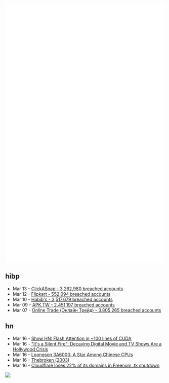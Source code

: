![Metrics](https://raw.githubusercontent.com/phixion/phixion/master/metrics.svg)

## hibp

<!--
for https://github.com/phixion/phixion/blob/main/.github/workflows/feeds.yml
-->
<!--START_SECTION:haveibeenpwnd-->
- Mar 13 - [ClickASnap - 3,262,980 breached accounts](https://haveibeenpwned.com/PwnedWebsites#ClickASnap)
- Mar 12 - [Flipkart - 552,094 breached accounts](https://haveibeenpwned.com/PwnedWebsites#Flipkart)
- Mar 10 - [Habib's - 3,517,679 breached accounts](https://haveibeenpwned.com/PwnedWebsites#Habibs)
- Mar 09 - [APK.TW - 2,451,197 breached accounts](https://haveibeenpwned.com/PwnedWebsites#APKTW)
- Mar 07 - [Online Trade (Онлайн Трейд) - 3,805,265 breached accounts](https://haveibeenpwned.com/PwnedWebsites#OnlineTrade)
<!--END_SECTION:haveibeenpwnd-->

## hn

<!--
for https://github.com/phixion/phixion/blob/main/.github/workflows/feeds.yml
-->
<!--START_SECTION:hn-->
- Mar 16 - [Show HN: Flash Attention in ~100 lines of CUDA](https://github.com/tspeterkim/flash-attention-minimal)
- Mar 16 - ["It's a Silent Fire": Decaying Digital Movie and TV Shows Are a Hollywood Crisis](https://www.hollywoodreporter.com/business/digital/digital-preservation-film-tv-shows-archives-1235851957/)
- Mar 16 - [Loongson 3A6000: A Star Among Chinese CPUs](https://chipsandcheese.com/2024/03/13/loongson-3a6000-a-star-among-chinese-cpus/)
- Mar 16 - [Thebroken (2003)](https://archive.org/details/thebroken_xvid/)
- Mar 16 - [Cloudflare loses 22% of its domains in Freenom .tk shutdown](https://www.netcraft.com/blog/cloudflare-loses-22-of-its-domains-in-freenom-tk-shutdown/)
<!--END_SECTION:hn-->

<!--
for https://yhype.me
-->
![](https://hit.yhype.me/github/profile?user_id=13013670)
